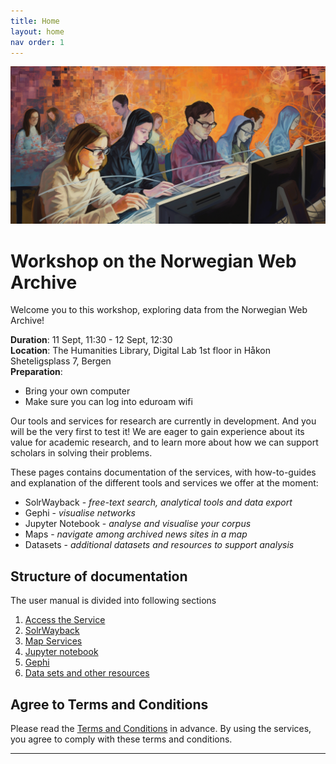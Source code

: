 ```yaml
---
title: Home
layout: home
nav order: 1
---
```


![Painting in style of Munch of Media scholars with computers. Generated with MidJourney.](./docs/images/MidJourney_painting_in_style_of_Munch_of_Media_scholars_with_computers.png)

# Workshop on the Norwegian Web Archive

Welcome you to this workshop, exploring data from the Norwegian Web Archive!

**Duration**: 11 Sept, 11:30 - 12 Sept, 12:30<br>
**Location**: The Humanities Library, Digital Lab 1st floor in Håkon Sheteligsplass 7, Bergen<br>
**Preparation**:
- Bring your own computer
- Make sure you can log into eduroam wifi<br>

Our tools and services for research are currently in development. And you will be the very first to test it! We are eager to gain experience about its value for academic research, and to learn more about how we can support scholars in solving their problems.

These pages contains documentation of the services, with how-to-guides and explanation of the different tools and services we offer at the moment:
- SolrWayback - *free-text search, analytical tools and data export*
- Gephi - *visualise networks*
- Jupyter Notebook - *analyse and visualise your corpus*
- Maps - *navigate among archived news sites in a map*
- Datasets - *additional datasets and resources to support analysis*

## Structure of documentation
The user manual is divided into following sections
1. [Access the Service](./docs/access-vdi)
2. [SolrWayback](./docs/solrwayback)
3. [Map Services](./docs/maps)
4. [Jupyter notebook](./docs/notebook)
5. [Gephi](./docs/gephi)
6. [Data sets and other resources](./docs/datasets)

## Agree to Terms and Conditions
Please read the [Terms and Conditions](./docs/terms-conditions.md) in advance.
By using the services, you agree to comply with these terms and conditions.



----

